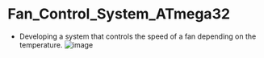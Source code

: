 # Fan_Control_System_ATmega32
- Developing a system that controls the speed of a fan depending on the temperature.
![image](https://github.com/YoussefHossamEldein/Fan_Control_System_ATmega32/assets/117652838/c1a9ed1b-46f8-437d-813c-270dcf44b107)
